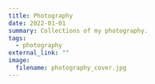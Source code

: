 ```yaml
---
title: Photography
date: 2022-01-01
summary: Collections of my photography.
tags:
  - photography
external_link: ""
image:
  filename: photography_cover.jpg
---
```


